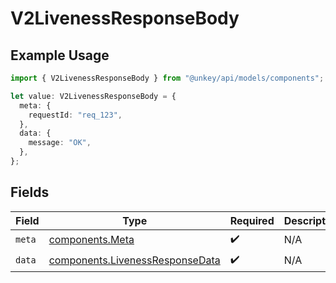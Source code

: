 # V2LivenessResponseBody

## Example Usage

```typescript
import { V2LivenessResponseBody } from "@unkey/api/models/components";

let value: V2LivenessResponseBody = {
  meta: {
    requestId: "req_123",
  },
  data: {
    message: "OK",
  },
};
```

## Fields

| Field                                                                              | Type                                                                               | Required                                                                           | Description                                                                        |
| ---------------------------------------------------------------------------------- | ---------------------------------------------------------------------------------- | ---------------------------------------------------------------------------------- | ---------------------------------------------------------------------------------- |
| `meta`                                                                             | [components.Meta](../../models/components/meta.md)                                 | :heavy_check_mark:                                                                 | N/A                                                                                |
| `data`                                                                             | [components.LivenessResponseData](../../models/components/livenessresponsedata.md) | :heavy_check_mark:                                                                 | N/A                                                                                |